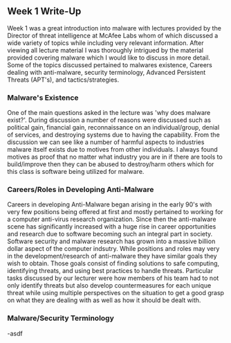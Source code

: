 ## Week 1 Write-Up
Week 1 was a great introduction into malware with lectures provided by the Director of threat intelligence at McAfee Labs whom of which discussed a wide variety of topics while including very relevant information. After viewing all lecture material I was thoroughly intrigued by the material provided covering malware which I would like to discuss in more detail. Some of the topics discussed pertained to malwares existence, Careers dealing with anti-malware, security terminology, Advanced Persistent Threats (APT's), and tactics/strategies.

### Malware's Existence
One of the main questions asked in the lecture was 'why does malware exist?'. During discussion a number of reasons were discussed such as political gain, financial gain, reconnaissance on an individual/group, denial of services, and destroying systems due to having the capability. From the discussion we can see like a number of harmful aspects to industries malware itself exists due to motives from other individuals. I always found motives as proof that no matter what industry you are in if there are tools to build/improve then they can be abused to destroy/harm others which for this class is software being utilized for malware. 

### Careers/Roles in Developing Anti-Malware
Careers in developing Anti-Malware began arising in the early 90's with very few positions being offered at first and mostly pertained to working for a computer anti-virus research organization. Since then the anti-malware scene has significantly increased with a huge rise in career opportunities and research due to software becoming such an integral part in society. Software security and malware research has grown into a massive billion dollar aspect of the computer indsutry. While positions and roles may very in the development/research of anti-malware they have similar goals they wish to obtain. Those goals consist of finding solutions to safe computing, identifying threats, and using best practices to handle threats. Particular tasks discussed by our lecturer were how members of his team had to not only identify threats but also develop countermeasures for each unique threat while using multiple perspectives on the situation to get a good grasp on what they are dealing with as well as how it should be dealt with. 

### Malware/Security Terminology
-asdf
